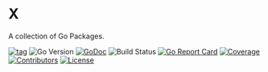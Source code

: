 # X 

A collection of Go Packages.

[![tag](https://img.shields.io/github/tag/zcubbs/x)](https://github.com/zcubbs/x/releases)
![Go Version](https://img.shields.io/badge/Go-%3E%3D%201.21-%23007d9c)
[![GoDoc](https://godoc.org/github.com/zcubbs/x?status.svg)](https://pkg.go.dev/github.com/zcubbs/x)
![Build Status](https://github.com/zcubbs/x/actions/workflows/test.yaml/badge.svg)
[![Go Report Card](https://goreportcard.com/badge/github.com/zcubbs/x)](https://goreportcard.com/report/github.com/zcubbs/x)
[![Coverage](https://img.shields.io/codecov/c/github/zcubbs/x)](https://codecov.io/gh/zcubbs/x)
[![Contributors](https://img.shields.io/github/contributors/zcubbs/x)](https://github.com/zcubbs/x/graphs/contributors)
[![License](https://img.shields.io/github/license/zcubbs/x.svg)](./LICENSE)
